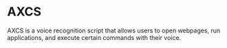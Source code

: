 # AXCS
 AXCS is a voice recognition script that allows users to open webpages, run applications, and execute certain commands with their voice. 

